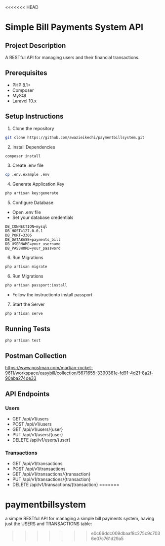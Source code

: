 <<<<<<< HEAD
# Simple Bill Payments System API

## Project Description
A RESTful API for managing users and their financial transactions.

## Prerequisites
- PHP 8.1+
- Composer
- MySQL
- Laravel 10.x

## Setup Instructions

1. Clone the repository
```bash
git clone https://github.com/awazieikechi/paymentbillsystem.git

```

2. Install Dependencies
```bash
composer install
```

3. Create .env file
```bash
cp .env.example .env
```

4. Generate Application Key
```bash
php artisan key:generate
```

5. Configure Database
- Open .env file
- Set your database credentials
```
DB_CONNECTION=mysql
DB_HOST=127.0.0.1
DB_PORT=3306
DB_DATABASE=payments_bill
DB_USERNAME=your_username
DB_PASSWORD=your_password
```

6. Run Migrations
```bash
php artisan migrate
```

6. Run Migrations
```bash
php artisan passport:install
```
- Follow the instructionto install passport

7. Start the Server
```bash
php artisan serve
```

## Running Tests
```bash
php artisan test
```

## Postman Collection
https://www.postman.com/martian-rocket-9611/workspace/easybill/collection/5671655-3390381e-fd91-4d21-8a2f-90aba274de33

## API Endpoints

### Users
- GET /api/v1/users
- POST /api/v1/users
- GET /api/v1/users/{user}
- PUT /api/v1/users/{user}
- DELETE /api/v1/users/{user}

### Transactions
- GET /api/v1/transactions
- POST /api/v1/transactions
- GET /api/v1/transactions/{transaction}
- PUT /api/v1/transactions/{transaction}
- DELETE /api/v1/transactions/{transaction}
=======
# paymentbillsystem
a simple RESTful API for managing a simple bill payments system, having just the USERS and TRANSACTIONS table:
>>>>>>> e0c66ddc009dbaaf8c275c9c7036e07c761d29a5
